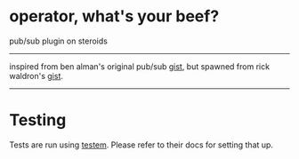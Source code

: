 # operator, what's your beef?

pub/sub plugin on steroids

---

inspired from ben alman's original pub/sub [gist](https://gist.github.com/cowboy/661855), but spawned from rick waldron's [gist](https://gist.github.com/rwaldron/705311).

---

# Testing
Tests are run using [testem](https://github.com/airportyh/testem).  Please refer to their docs for setting that up.